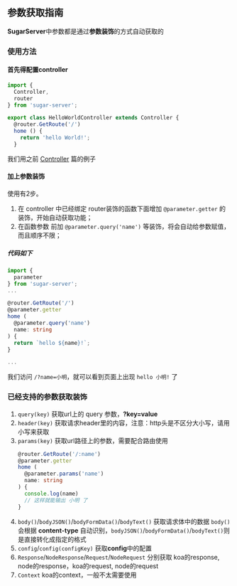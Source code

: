 ## 参数获取指南

**SugarServer**中参数都是通过**参数装饰**的方式自动获取的

### 使用方法
#### 首先得配置controller
```typescript
import {
  Controller,
  router
} from 'sugar-server';

export class HelloWorldController extends Controller {
  @router.GetRoute('/')
  home () {
    return 'hello World!';
  }
```
我们用之前 [Controller](./controller.md) 篇的例子

#### 加上参数装饰
使用有2步。

1. 在 controller 中已经绑定 router装饰的函数下面增加 `@parameter.getter` 的装饰，开始自动获取功能；
2. 在函数参数 前加 `@parameter.query('name')` 等装饰，将会自动给参数赋值，而且顺序不限；

##### 代码如下
```typescript
import {
  parameter
} from 'sugar-server';
...

@router.GetRoute('/')
@parameter.getter
home (
  @parameter.query('name')
  name: string
) {
  return `hello ${name}!`;
}

...
```

我们访问 `/?name=小明`，就可以看到页面上出现 `hello 小明!` 了


### 已经支持的参数获取装饰
1. `query(key)` 获取url上的 query 参数，**?key=value**
2. `header(key)` 获取请求header里的内容，注意：http头是不区分大小写，请用小写来获取
3. `params(key)` 获取url路径上的参数，需要配合路由使用
    ```typescript
    @router.GetRoute('/:name')
    @parameter.getter
    home (
      @parameter.params('name')
      name: string
    ) {
      console.log(name)
      // 这样就能输出 小明 了
    }
    ```
4. `body()`/`bodyJSON()`/`bodyFormData()`/`bodyText()` 获取请求体中的数据 `body()` 会根据 **content-type** 自动识别，`bodyJSON()`/`bodyFormData()`/`bodyText()`则是直接转化成指定的格式
5. `config`/`config(configKey)` 获取**config**中的配置
6. `Response`/`NodeResponse`/`Request`/`NodeRequest` 分别获取 koa的response, node的response，koa的request, node的request
7. `Context` koa的context，一般不太需要使用